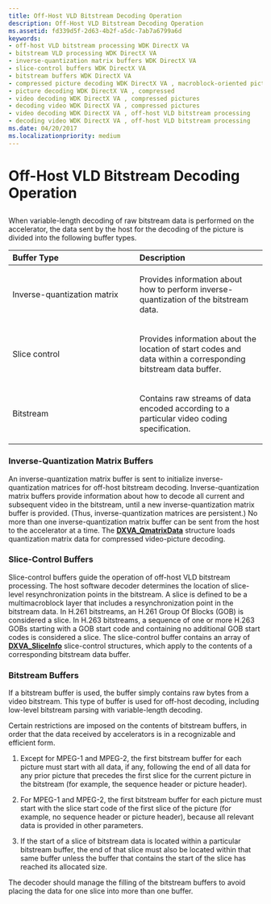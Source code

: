```yaml
---
title: Off-Host VLD Bitstream Decoding Operation
description: Off-Host VLD Bitstream Decoding Operation
ms.assetid: fd339d5f-2d63-4b2f-a5dc-7ab7a6799a6d
keywords:
- off-host VLD bitstream processing WDK DirectX VA
- bitstream VLD processing WDK DirectX VA
- inverse-quantization matrix buffers WDK DirectX VA
- slice-control buffers WDK DirectX VA
- bitstream buffers WDK DirectX VA
- compressed picture decoding WDK DirectX VA , macroblock-oriented picture decoding
- picture decoding WDK DirectX VA , compressed
- video decoding WDK DirectX VA , compressed pictures
- decoding video WDK DirectX VA , compressed pictures
- video decoding WDK DirectX VA , off-host VLD bitstream processing
- decoding video WDK DirectX VA , off-host VLD bitstream processing
ms.date: 04/20/2017
ms.localizationpriority: medium
---
```


# Off-Host VLD Bitstream Decoding Operation


## <span id="ddk_off_host_vld_bitstream_decoding_operation_gg"></span><span id="DDK_OFF_HOST_VLD_BITSTREAM_DECODING_OPERATION_GG"></span>


When variable-length decoding of raw bitstream data is performed on the accelerator, the data sent by the host for the decoding of the picture is divided into the following buffer types.

<table>
<colgroup>
<col width="50%" />
<col width="50%" />
</colgroup>
<thead>
<tr class="header">
<th align="left">Buffer Type</th>
<th align="left">Description</th>
</tr>
</thead>
<tbody>
<tr class="odd">
<td align="left"><p>Inverse-quantization matrix</p></td>
<td align="left"><p>Provides information about how to perform inverse-quantization of the bitstream data.</p></td>
</tr>
<tr class="even">
<td align="left"><p>Slice control</p></td>
<td align="left"><p>Provides information about the location of start codes and data within a corresponding bitstream data buffer.</p></td>
</tr>
<tr class="odd">
<td align="left"><p>Bitstream</p></td>
<td align="left"><p>Contains raw streams of data encoded according to a particular video coding specification.</p></td>
</tr>
</tbody>
</table>

 

### <span id="Inverse-Quantization_Matrix_Buffers"></span><span id="inverse-quantization_matrix_buffers"></span><span id="INVERSE-QUANTIZATION_MATRIX_BUFFERS"></span>Inverse-Quantization Matrix Buffers

An inverse-quantization matrix buffer is sent to initialize inverse-quantization matrices for off-host bitstream decoding. Inverse-quantization matrix buffers provide information about how to decode all current and subsequent video in the bitstream, until a new inverse-quantization matrix buffer is provided. (Thus, inverse-quantization matrices are persistent.) No more than one inverse-quantization matrix buffer can be sent from the host to the accelerator at a time. The [**DXVA\_QmatrixData**](https://docs.microsoft.com/windows-hardware/drivers/ddi/dxva/ns-dxva-_dxva_qmatrixdata) structure loads quantization matrix data for compressed video-picture decoding.

### <span id="Slice-Control_Buffers"></span><span id="slice-control_buffers"></span><span id="SLICE-CONTROL_BUFFERS"></span>Slice-Control Buffers

Slice-control buffers guide the operation of off-host VLD bitstream processing. The host software decoder determines the location of slice-level resynchronization points in the bitstream. A slice is defined to be a multimacroblock layer that includes a resynchronization point in the bitstream data. In H.261 bitstreams, an H.261 Group Of Blocks (GOB) is considered a slice. In H.263 bitstreams, a sequence of one or more H.263 GOBs starting with a GOB start code and containing no additional GOB start codes is considered a slice. The slice-control buffer contains an array of [**DXVA\_SliceInfo**](https://docs.microsoft.com/windows-hardware/drivers/ddi/dxva/ns-dxva-_dxva_sliceinfo) slice-control structures, which apply to the contents of a corresponding bitstream data buffer.

### <span id="Bitstream_Buffers"></span><span id="bitstream_buffers"></span><span id="BITSTREAM_BUFFERS"></span>Bitstream Buffers

If a bitstream buffer is used, the buffer simply contains raw bytes from a video bitstream. This type of buffer is used for off-host decoding, including low-level bitstream parsing with variable-length decoding.

Certain restrictions are imposed on the contents of bitstream buffers, in order that the data received by accelerators is in a recognizable and efficient form.

1.  Except for MPEG-1 and MPEG-2, the first bitstream buffer for each picture must start with all data, if any, following the end of all data for any prior picture that precedes the first slice for the current picture in the bitstream (for example, the sequence header or picture header).

2.  For MPEG-1 and MPEG-2, the first bitstream buffer for each picture must start with the slice start code of the first slice of the picture (for example, no sequence header or picture header), because all relevant data is provided in other parameters.

3.  If the start of a slice of bitstream data is located within a particular bitstream buffer, the end of that slice must also be located within that same buffer unless the buffer that contains the start of the slice has reached its allocated size.

The decoder should manage the filling of the bitstream buffers to avoid placing the data for one slice into more than one buffer.

 

 





